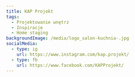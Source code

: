 ```yaml
---
title: KAP Projekt
tags:
  - Projektowanie wnętrz
  - Inspiracje
  - Home staging
backgroundImage: /media/logo_salon-kuchnia-.jpg
socialMedia:
  - type: ig
    url: https://www.instagram.com/kap.projekt/
  - type: fb
    url: https://www.facebook.com/KAPProjekt/
---
```

